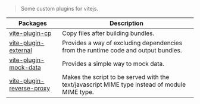 > Some custom plugins for vitejs.

Packages | Description
-------- | -----------
[vite-plugin-cp](modules/vite_plugin_cp_src.html) | Copy files after building bundles.
[vite-plugin-external](modules/vite_plugin_external_src.html) | Provides a way of excluding dependencies from the runtime code and output bundles.
[vite-plugin-mock-data](modules/vite_plugin_mock-data_src.html) | Provides a simple way to mock data.
[vite-plugin-reverse-proxy](modules/vite_plugin_reverse_proxy_src.html) | Makes the script to be served with the text/javascript MIME type instead of module MIME type.
